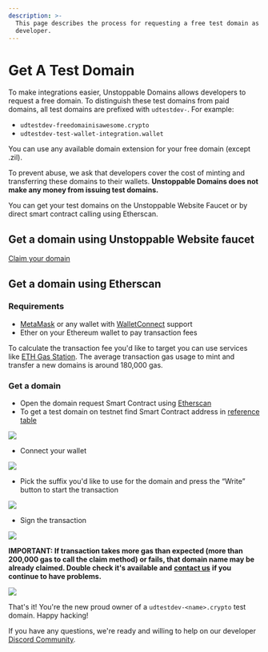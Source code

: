 ```yaml
---
description: >-
  This page describes the process for requesting a free test domain as a
  developer.
---
```


# Get A Test Domain

To make integrations easier, Unstoppable Domains allows developers to request a free domain. To distinguish these test domains from paid domains, all test domains are prefixed with `udtestdev-`. For example:

* `udtestdev-freedomainisawesome.crypto`
* `udtestdev-test-wallet-integration.wallet`

You can use any available domain extension for your free domain (except .zil).

To prevent abuse, we ask that developers cover the cost of minting and transferring these domains to their wallets. **Unstoppable Domains does not make any money from issuing test domains.**

You can get your test domains on the Unstoppable Website Faucet or by direct smart contract calling using Etherscan.

## Get a domain using Unstoppable Website faucet

[Claim your domain](https://unstoppabledomains.com/developers)

## Get a domain using Etherscan

### Requirements

* [MetaMask](https://metamask.io) or any wallet with [WalletConnect](https://walletconnect.org/wallets) support
* Ether on your Ethereum wallet to pay transaction fees

To calculate the transaction fee you'd like to target you can use services like [ETH Gas Station](https://ethgasstation.info/calculatorTxV.php). The average transaction gas usage to mint and transfer a new domains is around 180,000 gas.

### Get a domain

* Open the domain request Smart Contract using [Etherscan](https://etherscan.io/address/0x1fC985cAc641ED5846b631f96F35d9b48Bc3b834#writeContract)
* To get a test domain on testnet find Smart Contract address in [reference table](domain-registry-essentials/cns-smart-contracts.md#freeminter)

![](../.gitbook/assets/step-1.png)

* Connect your wallet

![](../.gitbook/assets/step-2.png)

* Pick the suffix you'd like to use for the domain and press the “Write” button to start the transaction

![](../.gitbook/assets/step-3.png)

* Sign the transaction

![](../.gitbook/assets/step-4.png)

**IMPORTANT: If transaction takes more gas than expected (more than 200,000 gas to call the claim method) or fails, that domain name may be already claimed. Double check it's available and** [**contact us**](https://discord.gg/b6ZVxSZ9Hn) **if you continue to have problems.**

![](../.gitbook/assets/step-4-1.png)

That's it! You're the new proud owner of a `udtestdev-<name>.crypto` test domain. Happy hacking!

If you have any questions, we're ready and willing to help on our developer [Discord Community](https://discord.gg/b6ZVxSZ9Hn).
